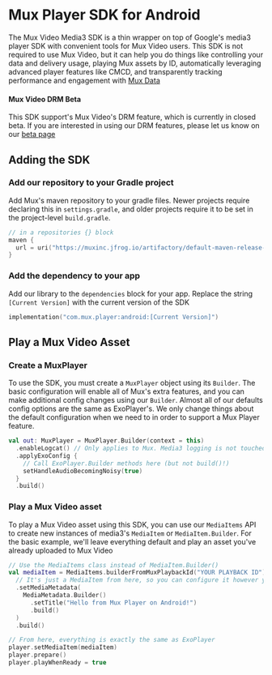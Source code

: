 # Mux Player SDK for Android

The Mux Video Media3 SDK is a thin wrapper on top of Google's media3 player SDK with convenient tools for Mux Video users. This SDK is not required to use Mux Video, but it can help you do things like controlling your data and delivery usage, playing Mux assets by ID, automatically leveraging advanced player features like CMCD, and transparently tracking performance and engagement with [Mux Data](https://www.mux.com/data)

#### Mux Video DRM Beta

This SDK support's Mux Video's DRM feature, which is currently in closed beta. If you are interested in using our DRM features, please let us know on our [beta page](https://www.mux.com/beta/drm)

## Adding the SDK

### Add our repository to your Gradle project

Add Mux's maven repository to your gradle files. Newer projects require declaring this in `settings.gradle`, and older projects require it to be set in the project-level `build.gradle`.

```kotlin
// in a repositories {} block
maven {
  url = uri("https://muxinc.jfrog.io/artifactory/default-maven-release-local")
}
```

### Add the dependency to your app

Add our library to the `dependencies` block for your app. Replace the string `[Current Version]` with the current version of the SDK

```kotlin
implementation("com.mux.player:android:[Current Version]")
```

## Play a Mux Video Asset

### Create a MuxPlayer

To use the SDK, you must create a `MuxPlayer` object using its `Builder`. The basic configuration will enable all of Mux's extra features, and you can make additional config changes using our `Builder`. Almost all of our defaults config options are the same as ExoPlayer's. We only change things about the default configuration when we need to in order to support a Mux Player feature.

```kotlin
val out: MuxPlayer = MuxPlayer.Builder(context = this)
  .enableLogcat() // Only applies to Mux. Media3 logging is not touched
  .applyExoConfig {
    // Call ExoPlayer.Builder methods here (but not build()!)
    setHandleAudioBecomingNoisy(true)
  }
  .build()
```
### Play a Mux Video asset

To play a Mux Video asset using this SDK, you can use our `MediaItems` API to create new instances of media3's `MediaItem` or `MediaItem.Builder`. For the basic example, we'll leave everything default and play an asset you've already uploaded to Mux Video

```kotlin
// Use the MediaItems class instead of MediaItem.Builder()
val mediaItem = MediaItems.builderFromMuxPlaybackId("YOUR PLAYBACK ID")
  // It's just a MediaItem from here, so you can configure it however you like
  .setMediaMetadata(
    MediaMetadata.Builder()
      .setTitle("Hello from Mux Player on Android!")
      .build()
  )
  .build()

// From here, everything is exactly the same as ExoPlayer
player.setMediaItem(mediaItem)
player.prepare()
player.playWhenReady = true
```
